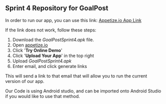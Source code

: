## Sprint 4 Repository for GoalPost

In order to run our app, you can use this link:
[Appetize.io App Link](https://appetize.io/app/suirkixtf5uvs64dd3bxsxkuki?device=pixel7&osVersion=13.0)

If the link does not work, follow these steps:

1. Download the *GoalPostSprint4.apk* file.
2. Open [appetize.io](https://appetize.io/)
3. Click '**Try Online Demo**'
4. Click '**Upload Your App**' in the top right
5. Upload *GoalPostSprint4.apk*
6. Enter email, and click generate links

This will send a link to that email that will allow you to run the current version of our app.


Our Code is using Android studio, and can be imported onto Android Studio if you would like to use that method.
